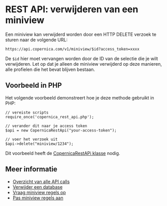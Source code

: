 # REST API: verwijderen van een miniview

Een miniview kan verwijderd worden door een HTTP DELETE verzoek te sturen naar de volgende URL:

`https://api.copernica.com/v1/miniview/$id?access_token=xxxx`

De `$id` hier moet vervangen worden door de ID van de selectie die je wilt verwijderen. Let op dat je alleen de miniview verwijderd op deze manieren, alle profielen die het bevat blijven bestaan.

## Voorbeeld in PHP

Het volgende voorbeeld demonstreert hoe je deze methode gebruikt in PHP:

	// vereiste scripts
	require_once('copernica_rest_api.php');

	// verander dit naar je access token
	$api = new CopernicaRestApi("your-access-token");

	// voer het verzoek uit
	$api->delete("miniview/1234");

Dit voorbeeld heeft de [CopernicaRestAPi klasse](rest-php) nodig.

## Meer informatie

* [Overzicht van alle API calls](rest-api)
* [Verwijder een database](rest-delete-database)
* [Vraag miniview regels op](rest-get-miniview)
* [Pas miniview regels aan](rest-put-miniview)

